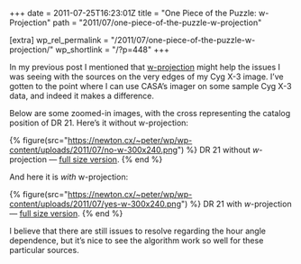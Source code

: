+++
date = 2011-07-25T16:23:01Z
title = "One Piece of the Puzzle: w-Projection"
path = "2011/07/one-piece-of-the-puzzle-w-projection"

[extra]
wp_rel_permalink = "/2011/07/one-piece-of-the-puzzle-w-projection/"
wp_shortlink = "/?p=448"
+++

In my previous post I mentioned that
[w-projection](http://adsabs.harvard.edu/abs/2005ASPC..347...86C) might help
the issues I was seeing with the sources on the very edges of my Cyg X-3
image. I’ve gotten to the point where I can use CASA’s imager on some sample
Cyg X-3 data, and indeed it makes a difference.

Below are some zoomed-in images, with the cross representing the catalog
position of DR 21. Here’s it without w-projection:

{% figure(src="https://newton.cx/~peter/wp/wp-content/uploads/2011/07/no-w-300x240.png") %}
DR 21 without *w*-projection — [full size version](https://newton.cx/~peter//wp/wp-content/uploads/2011/07/no-w.png).
{% end %}

And here it is _with_ w-projection:

{% figure(src="https://newton.cx/~peter/wp/wp-content/uploads/2011/07/yes-w-300x240.png") %}
DR 21 with *w*-projection — [full size version](https://newton.cx/~peter//wp/wp-content/uploads/2011/07/yes-w.png).
{% end %}

I believe that there are still issues to resolve regarding the hour angle
dependence, but it’s nice to see the algorithm work so well for these
particular sources.
